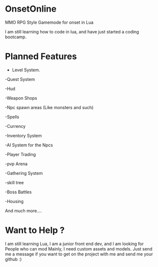 # OnsetOnline
MMO RPG Style Gamemode for onset in Lua

I am still learning how to code in lua, and have just started a coding bootcamp.

# Planned Features
  * Level System.

-Quest System

-Hud

-Weapon Shops

-Npc spawn areas (Like monsters and such)

-Spells

-Currency

-Inventory System

-AI System for the Npcs

-Player Trading

-pvp Arena

-Gathering System

-skill tree

-Boss Battles

-Housing



And much more....


# Want to Help ?
I am still learning Lua, I am a junior front end dev, and I am looking for People who can mod Mainly, I need custom assets and models.
Just send me a message if you want to get on the project with me and send me your github :)
